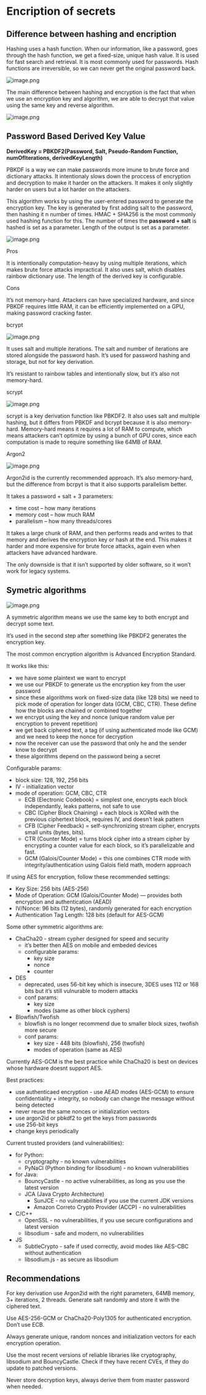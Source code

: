 # Encription of secrets

## Difference between hashing and encription

Hashing uses a hash function. When our information, like a password, goes through the hash function, we get a fixed-size, unique hash value. It is used for fast search and retrieval. It is most commonly used for passwords. Hash functions are irreversible, so we can never get the original password back.

![image.png](images/image.png)

The main difference between hashing and encryption is the fact that when we use an encryption key and algorithm, we are able to decrypt that value using the same key and reverse algorithm.

![image.png](images/image%201.png)

## Password Based Derived Key Value

**DerivedKey = PBKDF2(Password, Salt, Pseudo-Random Function, numOfIterations, derivedKeyLength)**

PBKDF is a way we can make passwords more imune to brute force and dictionary attacks. It intentionaly slows down the proccess of encryption and decryption to make it harder on the attackers. It makes it only slightly harder on users but a lot harder on the attackers.

This algorithm works by using the user-entered password to generate the encryption key. The key is generated by first adding salt to the password, then hashing it n number of times. HMAC + SHA256 is the most commonly used hashing function for this. The number of times the **password + salt** is hashed is set as a parameter. Length of the output is set as a parameter.

![image.png](images/image%202.png)

Pros

It is intentionally computation-heavy by using multiple iterations, which makes brute force attacks impractical. It also uses salt, which disables rainbow dictionary use. The length of the derived key is configurable.

Cons

It’s not memory-hard. Attackers can have specialized hardware, and since PBKDF requires little RAM, it can be efficiently implemented on a GPU, making password cracking faster.

bcrypt

![image.png](images/image%203.png)

It uses salt and multiple iterations. The salt and number of iterations are stored alongside the password hash. It’s used for password hashing and storage, but not for key derivation.

It’s resistant to rainbow tables and intentionally slow, but it’s also not memory-hard.

scrypt

![image.png](images/image%204.png)

scrypt is a key derivation function like PBKDF2. It also uses salt and multiple hashing, but it differs from PBKDF and bcrypt because it is also memory-hard. Memory-hard means it requires a lot of RAM to compute, which means attackers can’t optimize by using a bunch of GPU cores, since each computation is made to require something like 64MB of RAM.

Argon2

![image.png](images/image%205.png)

Argon2id is the currently recommended approach. It’s also memory-hard,  but the difference from bcrpyt is that it also supports parallelism better.

It takes a password + salt + 3 parameters:

- time cost – how many iterations
- memory cost – how much RAM
- parallelism – how many threads/cores

It takes a large chunk of RAM, and then performs reads and writes to that memory and derives the encryption key or hash at the end. This makes it harder and more expensive for brute force attacks, again even when attackers have advanced hardware.

The only downside is that it isn’t supported by older software, so it won’t work for legacy systems.

## Symetric algorithms

![image.png](images/image%206.png)

A symmetric algorithm means we use the same key to both encrypt and decrypt some text.

It’s used in the second step after something like PBKDF2 generates the encryption key.

The most common encryption algorithm is Advanced Encryption Standard.

It works like this:

- we have some plaintext we want to encrypt
- we use our PBKDF to generate us the encryption key from the user password
- since these algorithms work on fixed-size data (like 128 bits) we need to pick mode of operation for longer data (GCM, CBC, CTR). These define how the blocks are chained or combined together
- we encrypt using the key and nonce (unique random value per encryption to prevent repetition)
- we get back ciphered text, a tag (if using authenticated mode like GCM) and we need to keep the nonce for decryption
- now the receiver can use the password that only he and the sender know to decrypt
- these algorithms depend on the password being a secret

Configurable params:

- block size: 128, 192, 256 bits
- IV - initialization vector
- mode of operation: GCM, CBC, CTR
    - ECB (Electronic Codebook) = simplest one, encrypts each block independantly, leaks patterns, not safe to use
    - CBC (Cipher Block Chaining) = each block is XORed with the previous ciphertext block, requires IV, and doesn’t leak pattern
    - CFB (Cipher Feedback) =  self-synchronizing stream cipher, encrypts small units  (bytes, bits).
    - CTR (Counter Mode) = turns block cipher into a stream cipher by encrypting a counter value for each block, so it’s parallelizable and fast.
    - GCM (Galois/Counter Mode) = this one combines CTR mode with integrity/authentication using Galois field math, modern approach

If using AES for encryption, follow these recommended settings:

- Key Size: 256 bits (AES-256)
- Mode of Operation: GCM (Galois/Counter Mode) — provides both encryption and authentication (AEAD)
- IV/Nonce: 96 bits (12 bytes), randomly generated for each encryption
- Authentication Tag Length: 128 bits (default for AES-GCM)

Some other symmetric algorithms are:

- ChaCha20 - stream cypher designed for speed and security
    - it’s better then AES on mobile and embeded devices
    - configurable params:
        - key size
        - nonce
        - counter
- DES
    - deprecated, uses 56-bit key which is insecure, 3DES uses 112 or 168 bits but it’s still vulnurable to modern attacks
    - conf params:
        - key size
        - modes (same as other block cyphers)
- Blowfish/Twofish
    - blowfish is no longer recommend due to smaller block sizes, twofish more secure
    - conf params:
        - key size -  448 bits (blowfish), 256 (twofish)
        - modes of operation (same as AES)

Currently AES-GCM is the best practice while ChaCha20 is best on devices whose hardware doesnt support AES.

Best practices:

- use authenticaed encryption - use AEAD modes (AES-GCM) to ensure confidentiality + integrity, so nobody can change the message without being detected
- never reuse the same nonces or initialization vectors
- use argon2id or pbkdf2 to get the keys from passwords
- use 256-bit keys
- change keys periodically

Current trusted providers (and vulnerabilities):

- for Python:
    - cryptography - no known vulnerabilities
    - PyNaCl (Python binding for libsodium) - no known vulnerabilities
- for Java:
    - BouncyCastle - no active vulnerabilities, as long as you use the latest version
    - JCA (Java Crypto Architecture)
        - SunJCE - no vulnerabilities if you use the current JDK versions
        - Amazon Correto Crypto Provider (ACCP) - no vulnerabilities
- C/C++
    - OpenSSL - no vulnerabilities, if you use secure configurations and latest version
    - libsodium - safe and modern, no vulnerabilities
- JS
    - SubtleCrypto  - safe if used correctly, avoid modes like AES-CBC without authentication
    - libsodium.js - as secure as libsodium

## Recommendations

For key derivation use Argon2id with the right parameters, 64MB memory, 3+ iterations, 2 threads. Generate salt randomly and store it with the ciphered text.

Use AES-256-GCM or ChaCha20-Poly1305 for authenticated encryption.  Don’t use ECB.

Always generate unique, random nonces and initialization vectors for each encryption operation.

Use the most recent versions of reliable libraries like cryptography, libsodium and BouncyCastle. Check if they have recent CVEs, if they do update to patched versions.

Never store decryption keys, always derive them from master password when needed.
